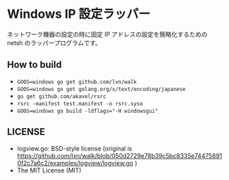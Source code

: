 # Windows IP 設定ラッパー

ネットワーク機器の設定の時に固定 IP アドレスの設定を簡略化するための netsh のラッパープログラムです。

## How to build

- `GOOS=windows go get github.com/lxn/walk`
- `GOOS=windows go get golang.org/x/text/encoding/japanese`
- `go get github.com/akavel/rsrc`
- `rsrc -manifest test.manifest -o rsrc.syso`
- `GOOS=windows go build -ldflags="-H windowsgui"`

## LICENSE

- logview.go: BSD-style license (original is https://github.com/lxn/walk/blob/050d2729e78b39c5bc8335e744758910f2c7a6c2/examples/logview/logview.go )
- The MIT License (MIT)
